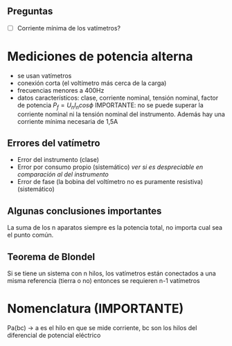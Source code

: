 

## Preguntas
- [ ] Corriente mínima de los vatímetros?

# Mediciones de potencia alterna
- se usan vatímetros
- conexión corta (el voltímetro más cerca de la carga)
- frecuencias menores a 400Hz
- datos característicos: clase, corriente nominal, tensión nominal, factor de potencia
	$P_{f}=U_{n}I_{n}cos\phi$ 
 IMPORTANTE: no se puede superar la corriente nominal ni la tensión nominal del instrumento.
 Además hay una corriente mínima necesaria de 1,5A	

## Errores del vatímetro
- Error del instrumento (clase) 
- Error por consumo propio (sistemático) _ver si es despreciable en comparación al del instrumento_
- Error de fase (la bobina del voltímetro no es puramente resistiva) (sistemático)

## Algunas conclusiones importantes
La suma de los n aparatos siempre es la potencia total, no importa cual sea el punto común.
## Teorema de Blondel
Si se tiene un sistema con n hilos, los vatímetros están conectados a una misma referencia (tierra o no) entonces se requieren n-1 vatímetros

# Nomenclatura (IMPORTANTE)
Pa(bc) -> a es el hilo en que se mide corriente, bc son los hilos del diferencial de potencial eléctrico

